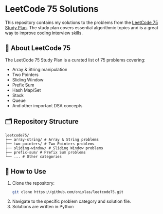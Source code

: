 # LeetCode 75 Solutions

This repository contains my solutions to the problems from the 
[LeetCode 75 Study Plan](https://leetcode.com/studyplan/leetcode-75/). The study plan covers essential algorithmic 
topics and is a great way to improve coding interview skills.

## 📌 About LeetCode 75

The LeetCode 75 Study Plan is a curated list of 75 problems covering:
- Array & String manipulation
- Two Pointers
- Sliding Window
- Prefix Sum
- Hash Map/Set
- Stack
- Queue
- And other important DSA concepts

## 🗂 Repository Structure

```
leetcode75/
├── array-string/ # Array & String problems
├── two-pointers/ # Two Pointers problems
├── sliding-window/ # Sliding Window problems
├── prefix-sum/ # Prefix Sum problems
└── ... # Other categories
```

## 🚀 How to Use

1. Clone the repository:
   ```bash
   git clone https://github.com/onixlas/leetcode75.git
   ```
2. Navigate to the specific problem category and solution file.
3. Solutions are written in Python